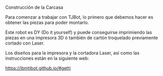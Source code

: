 
Construcción de la Carcasa

Para comenzar a trabajar con TJBot, lo primero que debemos hacer es obtener las piezas para poder montarlo.


Este robot es DY (Do it yourself) y puede conseguirse imprimiendo las piezas en una impresora 3D ó también de cartón troquelado previamente cortado con Laser.

Los diseños para la impresora y la cortadora Laser, así como las instrucciones están en la siguiente web:

<a href="https://ibmtjbot.github.io/#gettj">https://ibmtjbot.github.io/#gettj</a>



